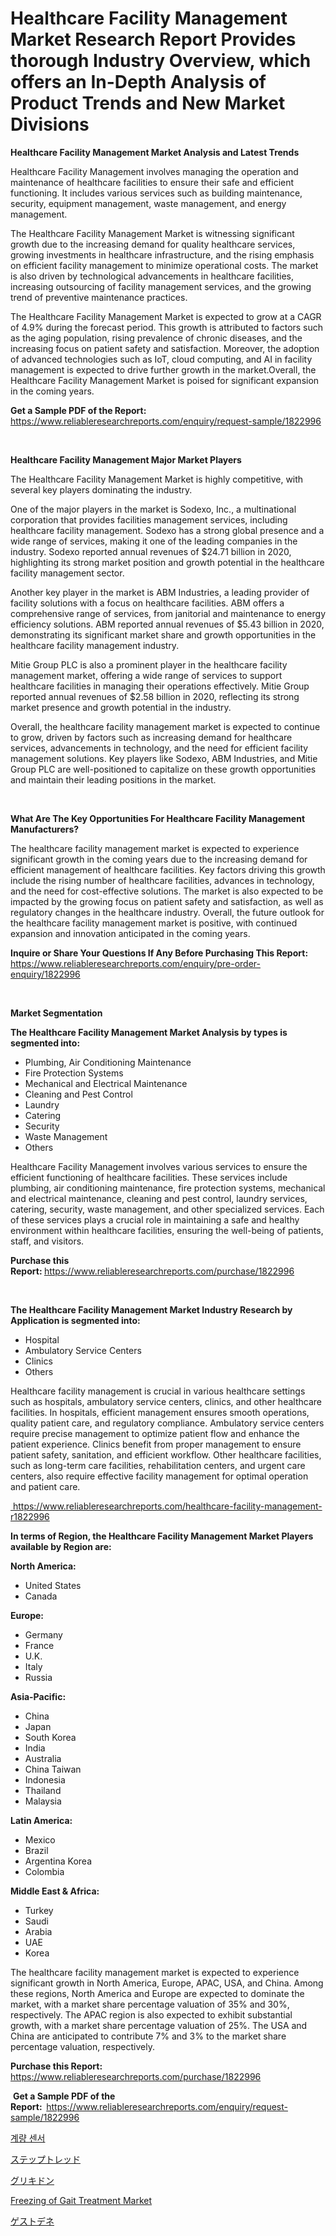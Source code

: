 <p><h1>Healthcare Facility Management Market Research Report Provides thorough Industry Overview, which offers an In-Depth Analysis of Product Trends and New Market Divisions</h1></p><p><strong>Healthcare Facility Management Market Analysis and Latest Trends</strong></p>
<p><p>Healthcare Facility Management involves managing the operation and maintenance of healthcare facilities to ensure their safe and efficient functioning. It includes various services such as building maintenance, security, equipment management, waste management, and energy management.</p><p>The Healthcare Facility Management Market is witnessing significant growth due to the increasing demand for quality healthcare services, growing investments in healthcare infrastructure, and the rising emphasis on efficient facility management to minimize operational costs. The market is also driven by technological advancements in healthcare facilities, increasing outsourcing of facility management services, and the growing trend of preventive maintenance practices.</p><p>The Healthcare Facility Management Market is expected to grow at a CAGR of 4.9% during the forecast period. This growth is attributed to factors such as the aging population, rising prevalence of chronic diseases, and the increasing focus on patient safety and satisfaction. Moreover, the adoption of advanced technologies such as IoT, cloud computing, and AI in facility management is expected to drive further growth in the market.Overall, the Healthcare Facility Management Market is poised for significant expansion in the coming years.</p></p>
<p><strong>Get a Sample PDF of the Report:&nbsp;</strong> <a href="https://www.reliableresearchreports.com/enquiry/request-sample/1822996">https://www.reliableresearchreports.com/enquiry/request-sample/1822996</a></p>
<p>&nbsp;</p>
<p><strong>Healthcare Facility Management Major Market Players</strong></p>
<p><p>The Healthcare Facility Management Market is highly competitive, with several key players dominating the industry. </p><p>One of the major players in the market is Sodexo, Inc., a multinational corporation that provides facilities management services, including healthcare facility management. Sodexo has a strong global presence and a wide range of services, making it one of the leading companies in the industry. Sodexo reported annual revenues of $24.71 billion in 2020, highlighting its strong market position and growth potential in the healthcare facility management sector.</p><p>Another key player in the market is ABM Industries, a leading provider of facility solutions with a focus on healthcare facilities. ABM offers a comprehensive range of services, from janitorial and maintenance to energy efficiency solutions. ABM reported annual revenues of $5.43 billion in 2020, demonstrating its significant market share and growth opportunities in the healthcare facility management industry.</p><p>Mitie Group PLC is also a prominent player in the healthcare facility management market, offering a wide range of services to support healthcare facilities in managing their operations effectively. Mitie Group reported annual revenues of $2.58 billion in 2020, reflecting its strong market presence and growth potential in the industry.</p><p>Overall, the healthcare facility management market is expected to continue to grow, driven by factors such as increasing demand for healthcare services, advancements in technology, and the need for efficient facility management solutions. Key players like Sodexo, ABM Industries, and Mitie Group PLC are well-positioned to capitalize on these growth opportunities and maintain their leading positions in the market.</p></p>
<p>&nbsp;</p>
<p><strong>What Are The Key Opportunities For Healthcare Facility Management Manufacturers?</strong></p>
<p><p>The healthcare facility management market is expected to experience significant growth in the coming years due to the increasing demand for efficient management of healthcare facilities. Key factors driving this growth include the rising number of healthcare facilities, advances in technology, and the need for cost-effective solutions. The market is also expected to be impacted by the growing focus on patient safety and satisfaction, as well as regulatory changes in the healthcare industry. Overall, the future outlook for the healthcare facility management market is positive, with continued expansion and innovation anticipated in the coming years.</p></p>
<p><strong>Inquire or Share Your Questions If Any Before Purchasing This Report:</strong> <a href="https://www.reliableresearchreports.com/enquiry/pre-order-enquiry/1822996">https://www.reliableresearchreports.com/enquiry/pre-order-enquiry/1822996</a></p>
<p>&nbsp;</p>
<p><strong>Market Segmentation</strong></p>
<p><strong>The Healthcare Facility Management Market Analysis by types is segmented into:</strong></p>
<p><ul><li>Plumbing, Air Conditioning Maintenance</li><li>Fire Protection Systems</li><li>Mechanical and Electrical Maintenance</li><li>Cleaning and Pest Control</li><li>Laundry</li><li>Catering</li><li>Security</li><li>Waste Management</li><li>Others</li></ul></p>
<p><p>Healthcare Facility Management involves various services to ensure the efficient functioning of healthcare facilities. These services include plumbing, air conditioning maintenance, fire protection systems, mechanical and electrical maintenance, cleaning and pest control, laundry services, catering, security, waste management, and other specialized services. Each of these services plays a crucial role in maintaining a safe and healthy environment within healthcare facilities, ensuring the well-being of patients, staff, and visitors.</p></p>
<p><strong>Purchase this Report:&nbsp;</strong><a href="https://www.reliableresearchreports.com/purchase/1822996">https://www.reliableresearchreports.com/purchase/1822996</a></p>
<p>&nbsp;</p>
<p><strong>The Healthcare Facility Management Market Industry Research by Application is segmented into:</strong></p>
<p><ul><li>Hospital</li><li>Ambulatory Service Centers</li><li>Clinics</li><li>Others</li></ul></p>
<p><p>Healthcare facility management is crucial in various healthcare settings such as hospitals, ambulatory service centers, clinics, and other healthcare facilities. In hospitals, efficient management ensures smooth operations, quality patient care, and regulatory compliance. Ambulatory service centers require precise management to optimize patient flow and enhance the patient experience. Clinics benefit from proper management to ensure patient safety, sanitation, and efficient workflow. Other healthcare facilities, such as long-term care facilities, rehabilitation centers, and urgent care centers, also require effective facility management for optimal operation and patient care.</p></p>
<p><a href="https://www.reliableresearchreports.com/healthcare-facility-management-r1822996">&nbsp;https://www.reliableresearchreports.com/healthcare-facility-management-r1822996</a></p>
<p><strong>In terms of Region, the Healthcare Facility Management Market Players available by Region are:</strong></p>
<p>
    <p> <strong> North America: </strong>
        <ul>
            <li>United States</li>
            <li>Canada</li>
        </ul>
        </p> 
    <p> <strong> Europe: </strong>
        <ul>
            <li>Germany</li>
            <li>France</li>
            <li>U.K.</li>
            <li>Italy</li>
            <li>Russia</li>
        </ul>
        </p> 
    <p> <strong> Asia-Pacific: </strong>
        <ul>
            <li>China</li>
            <li>Japan</li>
            <li>South Korea</li>
            <li>India</li>
            <li>Australia</li>
            <li>China Taiwan</li>
            <li>Indonesia</li>
            <li>Thailand</li>
            <li>Malaysia</li>
        </ul>
        </p> 
    <p> <strong> Latin America: </strong>
        <ul>
            <li>Mexico</li>
            <li>Brazil</li>
            <li>Argentina Korea</li>
            <li>Colombia</li>
        </ul>
        </p> 
    <p> <strong> Middle East & Africa: </strong>
        <ul>
            <li>Turkey</li>
            <li>Saudi</li>
            <li>Arabia</li>
            <li>UAE</li>
            <li>Korea</li>
        </ul>
    </p>
    </p>
<p><p>The healthcare facility management market is expected to experience significant growth in North America, Europe, APAC, USA, and China. Among these regions, North America and Europe are expected to dominate the market, with a market share percentage valuation of 35% and 30%, respectively. The APAC region is also expected to exhibit substantial growth, with a market share percentage valuation of 25%. The USA and China are anticipated to contribute 7% and 3% to the market share percentage valuation, respectively.</p></p>
<p><strong>Purchase this Report: </strong><a href="https://www.reliableresearchreports.com/purchase/1822996">https://www.reliableresearchreports.com/purchase/1822996</a></p>
<p>&nbsp;<strong>Get a Sample PDF of the Report:&nbsp;&nbsp;</strong><a href="https://www.reliableresearchreports.com/enquiry/request-sample/1822996">https://www.reliableresearchreports.com/enquiry/request-sample/1822996</a></p>
<p><strong></strong></p>
<p><p><a href="https://medium.com/@tomienow676/2024%EB%85%84%EB%B6%80%ED%84%B0-2031%EB%85%84%EA%B9%8C%EC%A7%80-%EC%98%88%EC%B8%A1%EB%90%9C-%EA%B0%80%EC%A4%91-%EC%84%BC%EC%84%9C-%EC%8B%9C%EC%9E%A5-%ED%8A%B8%EB%A0%8C%EB%93%9C-%EB%B0%8F-%EC%8B%9C%EC%9E%A5-%EB%B6%84%EC%84%9D-afa416847461">계량 센서</a></p><p><a href="https://medium.com/@jeromeboyer1970/%E3%82%B9%E3%83%86%E3%83%83%E3%83%97%E3%83%88%E3%83%AC%E3%83%83%E3%83%89%E5%B8%82%E5%A0%B4%E8%A6%8F%E6%A8%A1-%E5%B8%82%E5%A0%B4%E3%81%AE%E8%A6%8B%E9%80%9A%E3%81%97%E3%81%A8%E5%B8%82%E5%A0%B4%E4%BA%88%E6%B8%AC-2024%E5%B9%B4%E3%81%8B%E3%82%892031%E5%B9%B4-d58dfb00bac6">ステップトレッド</a></p><p><a href="https://medium.com/@josephee58/%E3%82%B0%E3%83%AA%E3%82%AD%E3%83%89%E3%83%B3%E5%B8%82%E5%A0%B4%E5%88%86%E6%9E%90-%E3%81%9D%E3%81%AEcagr-%E5%B8%82%E5%A0%B4%E3%82%BB%E3%82%B0%E3%83%A1%E3%83%B3%E3%83%86%E3%83%BC%E3%82%B7%E3%83%A7%E3%83%B3-%E3%81%8A%E3%82%88%E3%81%B3%E3%82%B0%E3%83%AD%E3%83%BC%E3%83%90%E3%83%AB%E7%94%A3%E6%A5%AD%E6%A6%82%E8%A6%81-c4bc3c63374c">グリキドン</a></p><p><a href="https://github.com/RyleeBauch2023/Market-Research-Report-List-1/blob/main/freezing-of-gait-treatment-market.md">Freezing of Gait Treatment Market</a></p><p><a href="https://github.com/FrancoWeber2023/Market-Research-Report-List-1/blob/main/140771146477.md">ゲストデネ</a></p></p>